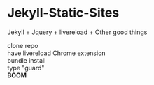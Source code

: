# Jekyll-Static-Sites
Jekyll + Jquery + livereload + Other good things

clone repo <br>
have livereload Chrome extension <br>
bundle install <br>
type "guard" <br>
<strong>BOOM </strong>
